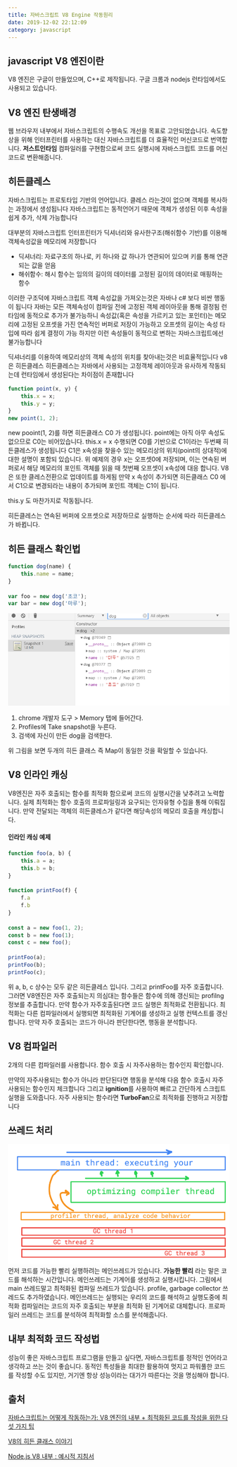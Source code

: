 ```yaml
---
title: 자바스크립트 V8 Engine 작동원리
date: 2019-12-02 22:12:09
category: javascript
---
```


## javascript V8 엔진이란
V8 엔진은 구글이 만들었으며, C++로 제작됩니다. 구글 크롬과 nodejs 런타임에서도 사용되고 있습니다.

## V8 엔진 탄생배경
웹 브라우저 내부에서 자바스크립트의 수행속도 개선을 목표로 고안되었습니다. 속도향상을 위해 인터프린터를 사용하는 대신 자바스크립트를 더 효율적인 머신코드로 번역합니다. **저스트인타임** 컴파일러를 구현함으로써 코드 실행시에 자바스크립트 코드를 머신코드로 변환해줍니다.

## 히든클레스
자바스크립트는 프로토타입 기반의 언어입니다. 클레스 라는것이 없으며 객체를 복사하는 과정에서 생성됩니다
자바스크립트는 동적언어기 때문에 객체가 생성된 이후 속성을 쉽게 추가, 삭제 가능합니다

대부분의 자바스크립트 인터프린터가 딕셔너리와 유사한구조(해쉬함수 기반)를 이용해 객체속성값을 메모리에 저장합니다

* 딕셔너리: 자료구조의 하나로, 키 하나와 값 하나가 연관되어 있으며 키를 통해 연관되는 값을 얻음
* 해쉬함수: 해시 함수는 임의의 길이의 데이터를 고정된 길이의 데이터로 매핑하는 함수

이러한 구조덕에 자바스크립트 객체 속성값을 가져오는것은 자바나 c# 보다 비싼 행동이 됩니다
자바는 모든 객체속성이 컴파일 전에 고정된 객체 레이아웃을 통해 결정됨 런타임에 동적으로 추가가 불가능하니 속성값(혹은 속성을 가르키고 있는 포인터)는 메모리에 고정된 오프셋을 가진 연속적인 버퍼로 저장이 가능하고 오프셋의 길이는 속성 타입에 따라 쉽게 결정이 가능 하지만 이런 속성들이 동적으로 변하는 자바스크립트에선 불가능합니다

딕셔너리를 이용하여 메모리상의 객체 속성의 위치를 찾아내는것은 비효율적입니다
v8은 히든클레스 히든클레스는 자바에서 사용되는 고정객체 레이아웃과 유사하게 작동되는데 런타임에서 생성된다는 차이점이 존재합니다

```javascript
function point(x, y) {
    this.x = x;
    this.y = y;
}
new point(1, 2);
```
new pooint(1, 2)를 하면 히든클래스 C0 가 생성됩니다.
point에는 아직 아무 속성도 없으므로 C0는 비어있습니다.
this.x = x 수행되면 C0를 기반으로 C1이라는 두번째 히든클레스가 생성됩니다
C1은 x속성을 찾을수 있는 메모리상의 위치(point의 상대적)에 대한 설명이 포함되 있습니다.
위 예제의 경우 x는 오프셋0에 저장되며, 이는 연속된 버퍼로서 해당 메모리의 포인트 객체를 읽을 때 첫번째 오프셋이 x속성에 대응 합니다.
V8은 또한 클레스전환으로 업데이트를 하게됨 만약 x 속성이 추가되면 히든클래스 C0 에서 C1으로 변경되라는 내용이 추가되며 포인트 객체는 C1이 됩니다.

this.y 도 마찬가지로 작동됩니다.

히든클레스는 연속된 버퍼에 오프셋으로 저장하므로 실행하는 순서에 따라 히든클레스가 바뀝니다.

## 히든 클래스 확인법
```javascript
function dog(name) {
    this.name = name;
}

var foo = new dog('초코');
var bar = new dog('마루');
```
![히든클레스](./assets/profile.png)

1. chrome 개발자 도구 > Memory 탭에 들어간다.
2. Profiles에 Take snapshot을 누른다.
3. 검색에 자신이 만든 dog을 검색한다.

위 그림을 보면 두개의 히든 클래스 즉 Map이 동일한 것을 확일할 수 있습니다.

## V8 인라인 캐싱
V8엔진은 자주 호출되는 함수를 최적화 함으로써 코드의 실행시간을 낮추려고 노력합니다. 실제 최적화는 함수 호출의 프로파일링과 요구되는 인자유형 수집을 통해 이뤄집니다. 만약 전달되는 객체의 히든클레스가 같다면 해당속성의 메모리 호출을 캐싱합니다.

#### 인라인 캐싱 예제
```javascript
function foo(a, b) {
    this.a = a;
    this.b = b;
}

function printFoo(f) {
    f.a
    f.b
}

const a = new foo(1, 2);
const b = new foo(1);
const c = new foo();

printFoo(a);
printFoo(b);
printFoo(c);
```
위 a, b, c 상수는 모두 같은 히든클레스 입니다. 그리고 printFoo를 자주 호출합니다. 그러면 V8엔진은 자주 호출되는지 의심대는 함수들은 함수에 의해 갱신되는 profilng 정보를 추출합니다. 만약 함수가 자주호출된다면 코드 실행은 최적화로 전환됩니다. 최적화는 다른 컴파일러에서 실행되면 최적화된 기계어를 생성하고 실행 컨텍스트를 갱신합니다. 만약 자주 호출되는 코드가 아니라 판단한다면, 행동을 분석합니다.


## V8 컴파일러
2개의 다른 컴파일러를 사용합니다. 함수 호출 시 자주사용하는 함수인지 확인합니다.

만약의 자주사용되는 함수가 아니라 판단된다면 행동을 분석해 다음 함수 호출시 자주 사용되는 함수인지 체크합니다 그리고 **ignition**를 사용하여 빠르고 간단하게 스크립트 실행을 도와줍니다. 자주 사용되는 함수라면 **TurboFan**으로 최적화를 진행하고 저장합니다

## 쓰레드 처리
![쓰레드처리](./assets/thread.png)
먼저 코드를 가능한 빨리 실행하려는 메인쓰레드가 있습니다. **가능한 빨리** 라는 말은 코드를 해석하는 시간입니다. 메인쓰레드는 기계어를 생성하고 실행시킵니다. 그림에서 main 쓰레드말고 최적화된 컴파일 쓰레드가 있습니다. profile, garbage collector 쓰레드도 추가하였습니다. 메인쓰레드는 실행되는 우리의 코드를 해석하고 실행도중에 최적화 컴파일러는 코드의 자주 호출되는 부분을 최적화 된 기계어로 대체합니다. 프로파일러 쓰레드는 코드를 분석하여 최적화할 소스를 분석해줍니다. 

## 내부 최적화 코드 작성법
성능이 좋은 자바스크립트 프로그램을 만들고 싶다면, 자바스크립트를 정적인 언어라고 생각하고 쓰는 것이 좋습니다. 동적인 특성들을 최대한 활용하여 멋지고 파워풀한 코드를 작성할 수도 있지만, 거기엔 항상 성능이라는 대가가 따른다는 것을 명심해야 합니다.


## 출처
[자바스크립트는 어떻게 작동하는가: V8 엔진의 내부 + 최적화된 코드를 작성을 위한 다섯 가지 팁](https://engineering.huiseoul.com/%EC%9E%90%EB%B0%94%EC%8A%A4%ED%81%AC%EB%A6%BD%ED%8A%B8%EB%8A%94-%EC%96%B4%EB%96%BB%EA%B2%8C-%EC%9E%91%EB%8F%99%ED%95%98%EB%8A%94%EA%B0%80-v8-%EC%97%94%EC%A7%84%EC%9D%98-%EB%82%B4%EB%B6%80-%EC%B5%9C%EC%A0%81%ED%99%94%EB%90%9C-%EC%BD%94%EB%93%9C%EB%A5%BC-%EC%9E%91%EC%84%B1%EC%9D%84-%EC%9C%84%ED%95%9C-%EB%8B%A4%EC%84%AF-%EA%B0%80%EC%A7%80-%ED%8C%81-6c6f9832c1d9)

[V8의 히든 클래스 이야기](https://engineering.linecorp.com/ko/blog/v8-hidden-class/)

[Node.js V8 내부 : 예시적 지침서](https://medium.com/sjk5766/%EB%B2%88%EC%97%AD-node-js-v8-%EB%82%B4%EB%B6%80-%EC%98%88%EC%8B%9C%EC%A0%81-%EC%A7%80%EC%B9%A8%EC%84%9C-326e57f9727e)